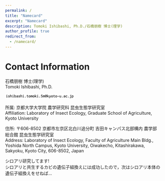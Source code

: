 ```yaml
---
permalink: /
title: "Namecard"
excerpt: "Namecard"
description: Tomoki Ishibashi, Ph.D./石橋朋樹 博士(理学)
author_profile: true
redirect_from: 
  - /namecard/
---
```


# Contact Information

石橋朋樹 博士(理学)  
Tomoki Ishibashi, Ph.D.

<script type="text/javascript">
function convertLetter5_shtml(t;p){
var s="",letter="";
for(var i=0;i<t.length;i++){
letter=t.charCodeAt(i);
s +=String.fromCharCode(letter + p);
}
return s;
}
var em_shtml1=convertLetter5_shtml(String.fromCharCode(100,110,99,100,93,92,110,99,100,41,111,106,104,106,102,100,41)+String.fromCharCode(48,104,59,102,116,106,111,106,40,112,41,92,94,41,101,107), 5);
var em_shtml2=convertLetter5_shtml(String.fromCharCode(101,110,107,101,110,107,112,107,105,107,103)+String.fromCharCode(101,60,99,105,93,101,104,42,95,107,105), 4);
var ph_shtml1=convertLetter5_shtml(String.fromCharCode(40,53,46,42,45,52,50,42,52,50,48,42,51,46,49,52), 3);
var ph_shtml2=convertLetter5_shtml(String.fromCharCode(40,53,46,42,45,54,45,42,46,51,52,50,42,45,49,48,45), 3);

document.write("E"+"-"+"m"+"ail a"+"ddr"+"es"+"s 1: <a href=\"ma"+"ilt"+"o:"+em_shtml1+"\">"+em_shtml1+"</a><br>");
document.write("E"+"-"+"m"+"ail a"+"ddr"+"es"+"s 2: <a href=\"ma"+"ilt"+"o:"+em_shtml2+"\">"+em_shtml2+"</a><br>");
document.write("P"+"hon"+"e nu"+"mbe"+"r 1: " + ph_shtml1 + "<br>");
document.write("P"+"hon"+"e nu"+"mbe"+"r 2: " + ph_shtml2 + "<br>");
</script>
<noscript><img src="/images/mailto.png"></noscript>

所属: 京都大学大学院 農学研究科 昆虫生態学研究室  
Affiliation: Laboratory of Insect Ecology, Graduate School of Agriculture, Kyoto University

住所: 〒606-8502 京都市左京区北白川追分町 吉田キャンパス北部構内 農学部総合館 昆虫生態学研究室  
Address: Laboratory of Insect Ecology, Faculty of Agriculture Main Bldg., Yoshida North Campus, Kyoto University, Oiwakecho, Kitashirakawa, Sakyoku, Kyoto City, 606-8502, Japan

シロアリ研究してます!  
シロアリと共生するカビの遺伝子組換えには成功したので，次はシロアリ本体の遺伝子組換えをせねば...
